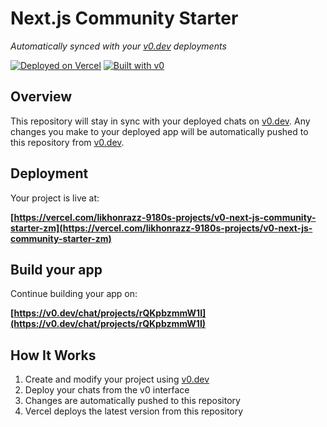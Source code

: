# Next.js Community Starter

*Automatically synced with your [v0.dev](https://v0.dev) deployments*

[![Deployed on Vercel](https://img.shields.io/badge/Deployed%20on-Vercel-black?style=for-the-badge&logo=vercel)](https://vercel.com/likhonrazz-9180s-projects/v0-next-js-community-starter-zm)
[![Built with v0](https://img.shields.io/badge/Built%20with-v0.dev-black?style=for-the-badge)](https://v0.dev/chat/projects/rQKpbzmmW1I)

## Overview

This repository will stay in sync with your deployed chats on [v0.dev](https://v0.dev).
Any changes you make to your deployed app will be automatically pushed to this repository from [v0.dev](https://v0.dev).

## Deployment

Your project is live at:

**[https://vercel.com/likhonrazz-9180s-projects/v0-next-js-community-starter-zm](https://vercel.com/likhonrazz-9180s-projects/v0-next-js-community-starter-zm)**

## Build your app

Continue building your app on:

**[https://v0.dev/chat/projects/rQKpbzmmW1I](https://v0.dev/chat/projects/rQKpbzmmW1I)**

## How It Works

1. Create and modify your project using [v0.dev](https://v0.dev)
2. Deploy your chats from the v0 interface
3. Changes are automatically pushed to this repository
4. Vercel deploys the latest version from this repository